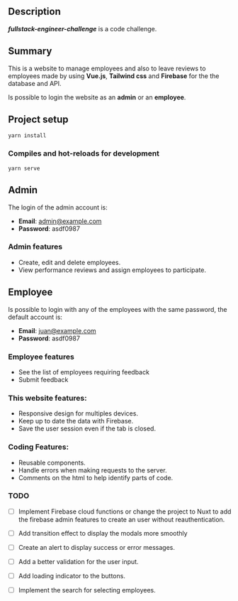 ## Description

***fullstack-engineer-challenge*** is a code challenge.
## Summary

This is a website to manage employees and also to leave reviews to employees made by using **Vue.js**, **Tailwind css** and **Firebase** for the the database and API. 

Is possible to login the website as an **admin** or an **employee**.
## Project setup
```
yarn install
```

### Compiles and hot-reloads for development
```
yarn serve
```

## Admin
The login of the admin account is:
- **Email**: admin@example.com
- **Password**: asdf0987
### Admin features
- Create, edit and delete employees.
- View performance reviews and assign employees to participate.

## Employee
Is possible to login with any of the employees with the same password, the default account is: 
- **Email**: juan@example.com
- **Password**: asdf0987

### Employee features
- See the list of employees requiring feedback
- Submit feedback

### This website features:
  - Responsive design for multiples devices.
  - Keep up to date the data with Firebase.
  - Save the user session even if the tab is closed.

### Coding Features:
  - Reusable components.
  - Handle errors when making requests to the server.
  - Comments on the html to help identify parts of code.
### TODO
- [ ] Implement Firebase cloud functions or change the project to Nuxt to add the firebase admin features to create an user without reauthentication.
- [ ] Add transition effect to display the modals more smoothly
- [ ] Create an alert to display success or error messages.
- [ ] Add a better validation for the user input.
- [ ] Add loading indicator to the buttons.
- [ ] Implement the search for selecting employees.



